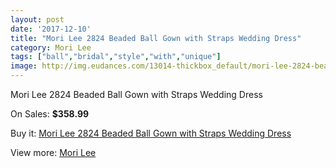 ```yaml
---
layout: post
date: '2017-12-10'
title: "Mori Lee 2824 Beaded Ball Gown with Straps Wedding Dress"
category: Mori Lee
tags: ["ball","bridal","style","with","unique"]
image: http://img.eudances.com/13014-thickbox_default/mori-lee-2824-beaded-ball-gown-with-straps-wedding-dress.jpg
---
```

Mori Lee 2824 Beaded Ball Gown with Straps Wedding Dress

On Sales: **$358.99**
<a href="https://www.eudances.com/en/mori-lee/3957-mori-lee-2824-beaded-ball-gown-with-straps-wedding-dress.html"><amp-img layout="responsive" width="600" height="600" src="//img.eudances.com/13014-thickbox_default/mori-lee-2824-beaded-ball-gown-with-straps-wedding-dress.jpg" alt="Mori Lee 2824 Beaded Ball Gown with Straps Wedding Dress 0" /></a>
<a href="https://www.eudances.com/en/mori-lee/3957-mori-lee-2824-beaded-ball-gown-with-straps-wedding-dress.html"><amp-img layout="responsive" width="600" height="600" src="//img.eudances.com/13018-thickbox_default/mori-lee-2824-beaded-ball-gown-with-straps-wedding-dress.jpg" alt="Mori Lee 2824 Beaded Ball Gown with Straps Wedding Dress 1" /></a>
<a href="https://www.eudances.com/en/mori-lee/3957-mori-lee-2824-beaded-ball-gown-with-straps-wedding-dress.html"><amp-img layout="responsive" width="600" height="600" src="//img.eudances.com/13017-thickbox_default/mori-lee-2824-beaded-ball-gown-with-straps-wedding-dress.jpg" alt="Mori Lee 2824 Beaded Ball Gown with Straps Wedding Dress 2" /></a>
<a href="https://www.eudances.com/en/mori-lee/3957-mori-lee-2824-beaded-ball-gown-with-straps-wedding-dress.html"><amp-img layout="responsive" width="600" height="600" src="//img.eudances.com/13016-thickbox_default/mori-lee-2824-beaded-ball-gown-with-straps-wedding-dress.jpg" alt="Mori Lee 2824 Beaded Ball Gown with Straps Wedding Dress 3" /></a>
<a href="https://www.eudances.com/en/mori-lee/3957-mori-lee-2824-beaded-ball-gown-with-straps-wedding-dress.html"><amp-img layout="responsive" width="600" height="600" src="//img.eudances.com/13015-thickbox_default/mori-lee-2824-beaded-ball-gown-with-straps-wedding-dress.jpg" alt="Mori Lee 2824 Beaded Ball Gown with Straps Wedding Dress 4" /></a>

Buy it: [Mori Lee 2824 Beaded Ball Gown with Straps Wedding Dress](https://www.eudances.com/en/mori-lee/3957-mori-lee-2824-beaded-ball-gown-with-straps-wedding-dress.html "Mori Lee 2824 Beaded Ball Gown with Straps Wedding Dress")

View more: [Mori Lee](https://www.eudances.com/en/9-mori-lee "Mori Lee")
